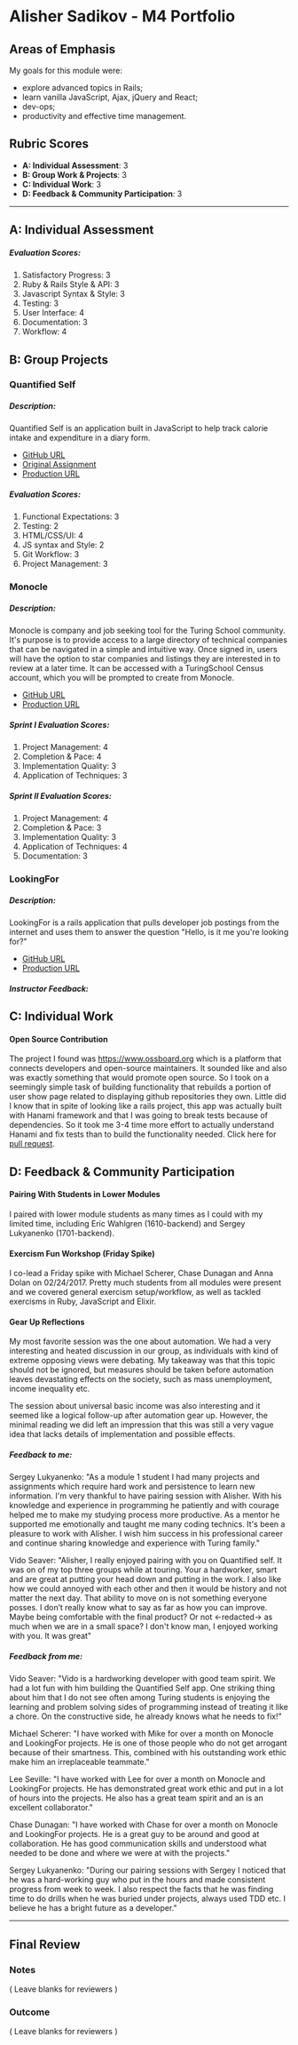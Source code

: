 
# Alisher Sadikov - M4 Portfolio

## Areas of Emphasis

My goals for this module were:
- explore advanced topics in Rails;
- learn vanilla JavaScript, Ajax, jQuery and React;
- dev-ops;
- productivity and effective time management.

## Rubric Scores

* **A: Individual Assessment**:           3
* **B: Group Work & Projects**:              3
* **C: Individual Work**:                    3
* **D: Feedback & Community Participation**: 3

-----------------------

## A: Individual Assessment

##### Evaluation Scores:
1. Satisfactory Progress:      3
2. Ruby & Rails Style & API:   3
3. Javascript Syntax & Style:  3
4. Testing:                    3
5. User Interface:             4
6. Documentation:              3
7. Workflow:                   4

## B: Group Projects

### Quantified Self

##### Description:

Quantified Self is an application built in JavaScript to help track calorie intake and expenditure in a diary form.

* [GitHub URL](https://github.com/alishersadikov/quantified-self)
* [Original Assignment](http://backend.turing.io/module4/projects/quantified-self)
* [Production URL](https://alishersadikov.github.io/quantified-self/)

##### Evaluation Scores:

1. Functional Expectations: 3
2. Testing: 2
3. HTML/CSS/UI: 4
4. JS syntax and Style: 2
5. Git Workflow: 3
6. Project Management: 3

### Monocle

##### Description:

Monocle is company and job seeking tool for the Turing School community. It's purpose is to provide access to a large directory of technical companies that can be navigated in a simple and intuitive way. Once signed in, users will have the option to star companies and listings they are interested in to review at a later time. It can be accessed with a TuringSchool Census account, which you will be prompted to create from Monocle.

* [GitHub URL](https://github.com/turingschool-projects/monocle)
* [Production URL](https://monocle.turing.io/)

##### Sprint I Evaluation Scores:

1. Project Management: 4
2. Completion & Pace: 4
3. Implementation Quality: 3
4. Application of Techniques: 3

##### Sprint II Evaluation Scores:

1. Project Management: 4
2. Completion & Pace: 3
3. Implementation Quality: 3
4. Application of Techniques: 4
5. Documentation: 3

### LookingFor

##### Description:

LookingFor is a rails application that pulls developer job postings from the internet and uses them to answer the question "Hello, is it me you're looking for?"

* [GitHub URL](https://github.com/turingschool-projects/lookingfor)
* [Production URL](https://lookingfor.turing.io/)

##### Instructor Feedback:

## C: Individual Work

#### Open Source Contribution

The project I found was https://www.ossboard.org which is a platform that connects developers and open-source maintainers. It sounded like and also was exactly something that would promote open source. So I took on a seemingly simple task of building functionality that rebuilds a portion of user show page related to displaying github repositories they own. Little did I know that in spite of looking like a rails project, this app was actually built with Hanami framework and that I was going to break tests because of dependencies. So it took me 3-4 time more effort to actually understand Hanami and fix tests than to build the functionality needed. Click here for [pull request](https://github.com/ossboard-org/ossboard/pull/96).


## D: Feedback & Community Participation

#### Pairing With Students in Lower Modules

I paired with lower module students as many times as I could with my limited time, including Eric Wahlgren (1610-backend) and Sergey Lukyanenko (1701-backend).

#### Exercism Fun Workshop (Friday Spike)

I co-lead a Friday spike with Michael Scherer, Chase Dunagan and Anna Dolan on 02/24/2017. Pretty much students from all modules were present and we covered general exercism setup/workflow, as well as tackled exercisms in Ruby, JavaScript and Elixir.

#### Gear Up Reflections

My most favorite session was the one about automation. We had a very interesting and heated discussion in our group, as individuals with kind of extreme opposing views were debating. My takeaway was that this topic should not be ignored, but measures should be taken before automation leaves devastating effects on the society, such as mass unemployment, income inequality etc.

The session about universal basic income was also interesting and it seemed like a logical follow-up after automation gear up. However, the minimal reading we did left an impression that this was still a very vague idea that lacks details of implementation and possible effects.


##### Feedback to me:

Sergey Lukyanenko: "As a module 1 student I had many projects and assignments which require hard work and persistence to learn new information. I'm very thankful to have pairing session with Alisher. With his knowledge and experience in programming he patiently and with courage helped me to make my studying process more productive. As a mentor he supported me emotionally and taught me many coding technics. It's been a pleasure  to work with Alisher. I wish him success in his professional career and continue sharing knowledge and experience with Turing family."

Vido Seaver: "Alisher, I really enjoyed pairing with you on Quantified self. It was on of my top three groups while at touring.  Your a hardworker, smart and are great at putting your head down and putting in the work. I also like how we could annoyed with each other and then it would be history and not matter the next day. That ability to move on is not something everyone posses. I don’t really know what to say as far as how you can improve. Maybe being comfortable with the final product? Or not <-redacted-> as much when we are in a small space? I don't know man, I enjoyed working with you. It was great"

##### Feedback from me:

Vido Seaver: "Vido is a hardworking developer with good team spirit. We had a lot fun with him building the Quantified Self app. One striking thing about him that I do not see often among Turing students is enjoying the learning and problem solving sides of programming instead of treating it like a chore. On the constructive side, he already knows what he needs to fix!"

Michael Scherer: "I have worked with Mike for over a month on Monocle and LookingFor projects. He is one of those people who do not get arrogant because of their smartness. This, combined with his outstanding work ethic make him an irreplaceable teammate."

Lee Seville: "I have worked with Lee for over a month on Monocle and LookingFor projects. He has demonstrated great work ethic and put in a lot of hours into the projects. He also has a great team spirit and an is an excellent collaborator."

Chase Dunagan: "I have worked with Chase for over a month on Monocle and LookingFor projects. He is a great guy to be around and good at collaboration. He has good communication skills and understood what needed to be done and where we were at with the projects."

Sergey Lukyanenko: "During our pairing sessions with Sergey I noticed that he was a hard-working guy who put in the hours and made consistent progress from week to week. I also respect the facts that he was finding time to do drills when he was buried under projects, always used TDD etc. I believe he has a bright future as a developer."

------------------

## Final Review

### Notes

( Leave blanks for reviewers )

### Outcome

( Leave blanks for reviewers )
